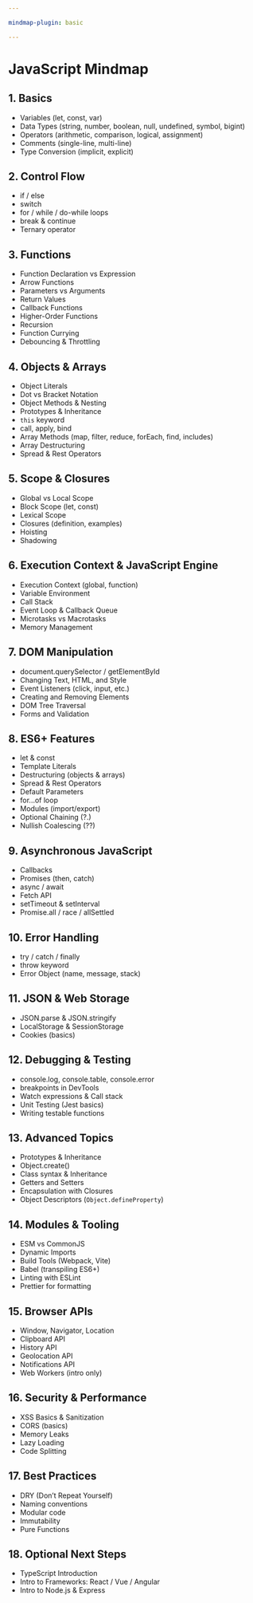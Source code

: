 ```yaml
---

mindmap-plugin: basic

---
```


# JavaScript Mindmap

## 1. Basics
- Variables (let, const, var)
- Data Types (string, number, boolean, null, undefined, symbol, bigint)
- Operators (arithmetic, comparison, logical, assignment)
- Comments (single-line, multi-line)
- Type Conversion (implicit, explicit)

## 2. Control Flow
- if / else
- switch
- for / while / do-while loops
- break & continue
- Ternary operator

## 3. Functions
- Function Declaration vs Expression
- Arrow Functions
- Parameters vs Arguments
- Return Values
- Callback Functions
- Higher-Order Functions
- Recursion
- Function Currying
- Debouncing & Throttling

## 4. Objects & Arrays
- Object Literals
- Dot vs Bracket Notation
- Object Methods & Nesting
- Prototypes & Inheritance
- `this` keyword
- call, apply, bind
- Array Methods (map, filter, reduce, forEach, find, includes)
- Array Destructuring
- Spread & Rest Operators

## 5. Scope & Closures
- Global vs Local Scope
- Block Scope (let, const)
- Lexical Scope
- Closures (definition, examples)
- Hoisting
- Shadowing

## 6. Execution Context & JavaScript Engine
- Execution Context (global, function)
- Variable Environment
- Call Stack
- Event Loop & Callback Queue
- Microtasks vs Macrotasks
- Memory Management

## 7. DOM Manipulation
- document.querySelector / getElementById
- Changing Text, HTML, and Style
- Event Listeners (click, input, etc.)
- Creating and Removing Elements
- DOM Tree Traversal
- Forms and Validation

## 8. ES6+ Features
- let & const
- Template Literals
- Destructuring (objects & arrays)
- Spread & Rest Operators
- Default Parameters
- for...of loop
- Modules (import/export)
- Optional Chaining (?.)
- Nullish Coalescing (??)

## 9. Asynchronous JavaScript
- Callbacks
- Promises (then, catch)
- async / await
- Fetch API
- setTimeout & setInterval
- Promise.all / race / allSettled

## 10. Error Handling
- try / catch / finally
- throw keyword
- Error Object (name, message, stack)

## 11. JSON & Web Storage
- JSON.parse & JSON.stringify
- LocalStorage & SessionStorage
- Cookies (basics)

## 12. Debugging & Testing
- console.log, console.table, console.error
- breakpoints in DevTools
- Watch expressions & Call stack
- Unit Testing (Jest basics)
- Writing testable functions

## 13. Advanced Topics
- Prototypes & Inheritance
- Object.create()
- Class syntax & Inheritance
- Getters and Setters
- Encapsulation with Closures
- Object Descriptors (`Object.defineProperty`)

## 14. Modules & Tooling
- ESM vs CommonJS
- Dynamic Imports
- Build Tools (Webpack, Vite)
- Babel (transpiling ES6+)
- Linting with ESLint
- Prettier for formatting

## 15. Browser APIs
- Window, Navigator, Location
- Clipboard API
- History API
- Geolocation API
- Notifications API
- Web Workers (intro only)

## 16. Security & Performance
- XSS Basics & Sanitization
- CORS (basics)
- Memory Leaks
- Lazy Loading
- Code Splitting

## 17. Best Practices
- DRY (Don’t Repeat Yourself)
- Naming conventions
- Modular code
- Immutability
- Pure Functions

## 18. Optional Next Steps
- TypeScript Introduction
- Intro to Frameworks: React / Vue / Angular
- Intro to Node.js & Express